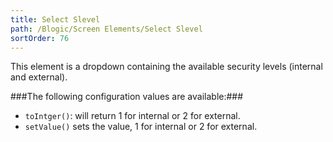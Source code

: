 ```yaml
---
title: Select Slevel
path: /Blogic/Screen Elements/Select Slevel
sortOrder: 76
---
```


This element is a dropdown containing the available security levels (internal and external).



###The following configuration values are available:###


 - `toIntger()`: will return 1 for internal or 2 for external.
 - `setValue()` sets the value, 1 for internal or 2 for external.


